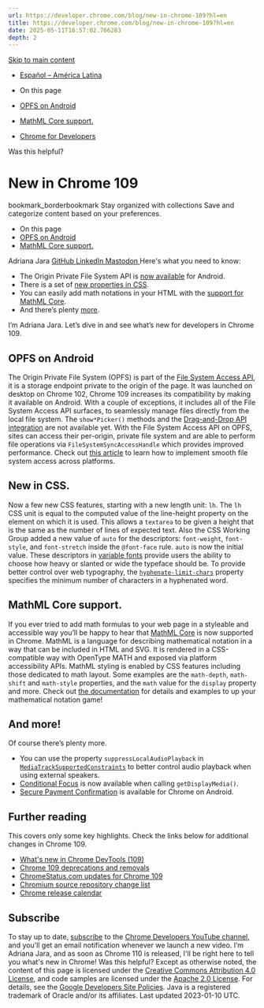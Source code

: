 ```yaml
---
url: https://developer.chrome.com/blog/new-in-chrome-109?hl=en
title: https://developer.chrome.com/blog/new-in-chrome-109?hl=en
date: 2025-05-11T16:57:02.766283
depth: 2
---
```


[ Skip to main content ](https://developer.chrome.com/blog/new-in-chrome-109?hl=en#main-content)
  * [Español – América Latina](https://developer.chrome.com/blog/new-in-chrome-109?hl=es-419)




  * On this page
  * [OPFS on Android](https://developer.chrome.com/blog/new-in-chrome-109?hl=en#opfs)
  * [MathML Core support.](https://developer.chrome.com/blog/new-in-chrome-109?hl=en#math-ml-core)


  * [ Chrome for Developers ](https://developer.chrome.com/)


Was this helpful?
#  New in Chrome 109 
bookmark_borderbookmark Stay organized with collections  Save and categorize content based on your preferences.
  * On this page
  * [OPFS on Android](https://developer.chrome.com/blog/new-in-chrome-109?hl=en#opfs)
  * [MathML Core support.](https://developer.chrome.com/blog/new-in-chrome-109?hl=en#math-ml-core)


Adriana Jara 
[ GitHub ](https://github.com/tropicadri) [ LinkedIn ](https://www.linkedin.com/in/adrianajara) [ Mastodon ](https://hachyderm.io/@tropicadri)
Here's what you need to know:
  * The Origin Private File System API is [now available](https://developer.chrome.com/blog/new-in-chrome-109?hl=en#opfs) for Android.
  * There is a set of [new properties in CSS](https://developer.chrome.com/blog/new-in-chrome-109?hl=en#css-updates).
  * You can easily add math notations in your HTML with the [support for MathML Core](https://developer.chrome.com/blog/new-in-chrome-109?hl=en#math-ml-core).
  * And there’s plenty [more](https://developer.chrome.com/blog/new-in-chrome-109?hl=en#more).


I’m Adriana Jara. Let’s dive in and see what’s new for developers in Chrome 109.
## OPFS on Android
The Origin Private File System (OPFS) is part of the [File System Access API](https://developer.mozilla.org/docs/Web/API/File_System_Access_API), it is a storage endpoint private to the origin of the page.
It was launched on desktop on Chrome 102, Chrome 109 increases its compatibility by making it available on Android.
With a couple of exceptions, it includes all of the File System Access API surfaces, to seamlessly manage files directly from the local file system. The `show*Picker()` methods and the [Drag-and-Drop API integration](https://developer.chrome.com/articles/file-system-access#drag-and-drop-integration) are not available yet.
With the File System Access API on OPFS, sites can access their per-origin, private file system and are able to perform file operations via `FileSystemSyncAccessHandle` which provides improved performance.
Check out [this article](https://developer.chrome.com/articles/file-system-access) to learn how to implement smooth file system access across platforms.
## New in CSS.
Now a few new CSS features, starting with a new length unit: `lh`.
The `lh` CSS unit is equal to the computed value of the line-height property on the element on which it is used. This allows a `textarea` to be given a height that is the same as the number of lines of expected text.
Also the CSS Working Group added a new value of `auto` for the descriptors: `font-weight`, `font-style`, and `font-stretch` inside the `@font-face` rule. `auto` is now the initial value. These descriptors in [variable fonts](https://web.dev/articles/variable-fonts) provide users the ability to choose how heavy or slanted or wide the typeface should be.
To provide better control over web typography, the [`hyphenate-limit-chars`](https://developer.mozilla.org/docs/Web/CSS/hyphenate-limit-chars#:%7E:text=The%20hyphenate%2Dlimit%2Dchars%20CSS,control%20over%20hyphenation%20in%20text.) property specifies the minimum number of characters in a hyphenated word.
## MathML Core support.
If you ever tried to add math formulas to your web page in a styleable and accessible way you’ll be happy to hear that [MathML Core](https://www.w3.org/TR/mathml-core/) is now supported in Chrome.
MathML is a language for describing mathematical notation in a way that can be included in HTML and SVG. It is rendered in a CSS-compatible way with OpenType MATH and exposed via platform accessibility APIs.
MathML styling is enabled by CSS features including those dedicated to math layout. Some examples are the `math-depth`, `math-shift` and `math-style` properties, and the `math` value for the `display` property and more.
Check out [the documentation](https://developer.mozilla.org/docs/Web/MathML) for details and examples to up your mathematical notation game!
## And more!
Of course there’s plenty more.
  * You can use the property `suppressLocalAudioPlayback` in [`MediaTrackSupportedConstraints`](https://developer.mozilla.org/docs/Web/API/MediaTrackSupportedConstraints) to better control audio playback when using external speakers.
  * [Conditional Focus](https://developer.chrome.com/docs/web-platform/conditional-focus) is now available when calling `getDisplayMedia()`.
  * [Secure Payment Confirmation](https://developer.chrome.com/blog/spc-on-android) is available for Chrome on Android.


## Further reading
This covers only some key highlights. Check the links below for additional changes in Chrome 109.
  * [What's new in Chrome DevTools (109)](https://developer.chrome.com/blog/new-in-devtools-109)
  * [Chrome 109 deprecations and removals](https://developer.chrome.com/blog/chrome-109-beta#deprecations_and_removals)
  * [ChromeStatus.com updates for Chrome 109](https://www.chromestatus.com/features#milestone%3D109)
  * [Chromium source repository change list](https://chromium.googlesource.com/chromium/src/+log/108.0.5359.70..109.0.5414.91)
  * [Chrome release calendar](https://chromiumdash.appspot.com/schedule)


## Subscribe
To stay up to date, [subscribe](https://goo.gl/6FP1a5) to the [Chrome Developers YouTube channel](https://www.youtube.com/user/ChromeDevelopers/), and you'll get an email notification whenever we launch a new video.
I’m Adriana Jara, and as soon as Chrome 110 is released, I'll be right here to tell you what's new in Chrome!
Was this helpful?
Except as otherwise noted, the content of this page is licensed under the [Creative Commons Attribution 4.0 License](https://creativecommons.org/licenses/by/4.0/), and code samples are licensed under the [Apache 2.0 License](https://www.apache.org/licenses/LICENSE-2.0). For details, see the [Google Developers Site Policies](https://developers.google.com/site-policies). Java is a registered trademark of Oracle and/or its affiliates.
Last updated 2023-01-10 UTC.

